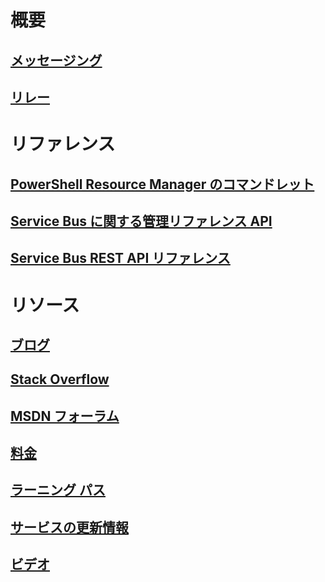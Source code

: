 # 概要
## [メッセージング](/azure/service-bus-messaging)
## [リレー](/azure/service-bus-relay)
# リファレンス
## [PowerShell Resource Manager のコマンドレット](/powershell/resourcemanager)
## [Service Bus に関する管理リファレンス API](/dotnet/api/) 
## [Service Bus REST API リファレンス](/rest/api/servicebus) 
# リソース
## [ブログ](https://blogs.msdn.microsoft.com/servicebus/)
## [Stack Overflow](http://stackoverflow.com/questions/tagged/servicebus)
## [MSDN フォーラム](https://social.msdn.microsoft.com/forums/en-US/home?forum=servbus)
## [料金](https://azure.microsoft.com/pricing/details/service-bus/)
## [ラーニング パス](https://azure.microsoft.com/documentation/learning-paths/service-bus/)
## [サービスの更新情報](https://azure.microsoft.com/updates/?product=service-bus)
## [ビデオ](https://azure.microsoft.com/documentation/videos/index/?services=service-bus)
